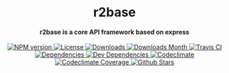 <h1 align="center">r2base</h1>

<div align="center">
  <strong>r2base is a core API framework based on express</strong>
</div>

<br />

<div align="center">
  <!-- NPM version -->
  <a href="https://npmjs.org/package/r2base" target="_blank">
    <img src="https://img.shields.io/npm/v/r2base.svg" alt="NPM version" />
  </a>
  <!-- License -->
  <a href="https://npmjs.org/package/r2base" target="_blank">
    <img src="https://img.shields.io/npm/l/r2base.svg" alt="License" />
  </a>
  <!-- Downloads -->
  <a href="https://npmjs.org/package/r2base" target="_blank">
    <img src="https://img.shields.io/npm/dt/r2base.svg" alt="Downloads" />
  </a>
  <!-- Downloads Month -->
  <a href="https://npmjs.org/package/r2base" target="_blank">
    <img src="https://img.shields.io/npm/dm/r2base.svg" alt="Downloads Month" />
  </a>
  <!-- Travis CI -->
  <a href="https://travis-ci.org/r2js/r2base" target="_blank">
    <img src="https://img.shields.io/travis/r2js/r2base.svg" alt="Travis CI" />
  </a>
  <!-- Dependencies -->
  <a href="https://david-dm.org/r2js/r2base" target="_blank">
    <img src="https://img.shields.io/david/r2js/r2base.svg" alt="Dependencies" />
  </a>
  <!-- Dev Dependencies -->
  <a href="https://david-dm.org/r2js/r2base?type=dev" target="_blank">
    <img src="https://img.shields.io/david/dev/r2js/r2base.svg" alt="Dev Dependencies" />
  </a>
  <!-- Codeclimate -->
  <a href="https://codeclimate.com/github/r2js/r2base" target="_blank">
    <img src="https://img.shields.io/codeclimate/github/r2js/r2base.svg" alt="Codeclimate" />
  </a>
  <!-- Codeclimate Coverage -->
  <a href="https://codeclimate.com/github/r2js/r2base" target="_blank">
    <img src="https://img.shields.io/codeclimate/coverage/github/r2js/r2base.svg" alt="Codeclimate Coverage" />
  </a>
  <!-- Codacy -->
  <!--
  <a href="https://codacy.com" target="_blank">
    <img src="https://img.shields.io/codacy/grade/1b4e4eeb6ec147dfb639e1eca6ce7c92.svg" alt="Codacy" />
  </a>
  -->
  <!-- Github Stars -->
  <a href="https://github.com/r2js/r2base" target="_blank">
    <img src="https://img.shields.io/github/stars/r2js/r2base.svg?label=%E2%98%85" alt="Github Stars" />
  </a>
</div>

<br />
